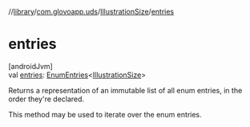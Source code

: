 //[library](../../../index.md)/[com.glovoapp.uds](../index.md)/[IllustrationSize](index.md)/[entries](entries.md)

# entries

[androidJvm]\
val [entries](entries.md): [EnumEntries](https://kotlinlang.org/api/latest/jvm/stdlib/kotlin.enums/-enum-entries/index.html)&lt;[IllustrationSize](index.md)&gt;

Returns a representation of an immutable list of all enum entries, in the order they're declared.

This method may be used to iterate over the enum entries.
